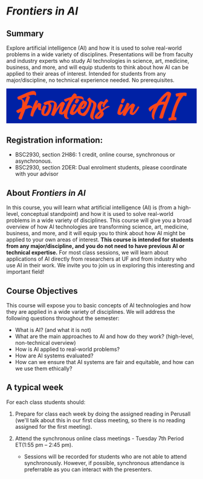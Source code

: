 # *Frontiers in AI*

## Summary
Explore artificial intelligence (AI) and how it is used to solve real-world problems in a wide variety of disciplines. Presentations will be from faculty and industry experts who study AI technologies in science, art, medicine, business, and more, and will equip students to think about how AI can be applied to their areas of interest. Intended for students from any major/discipline, no technical experience needed. No prerequisites.

![Frontiers in AI](images/frontiers_in_AI.png)


## Registration information:
* BSC2930, section 2H86: 1 credit, online course, synchronous or asynchronous.
* BSC2930, section 2DER: Dual enrolment students, please coordinate with your advisor

## About *Frontiers in AI*

In this course, you will learn what artificial intelligence (AI) is (from a high-level, conceptual standpoint) and how it is used to solve real-world problems in a wide variety of disciplines.  This course will give you a broad overview of how AI technologies are transforming science, art, medicine, business, and more, and it will equip you to think about how AI might be applied to your own areas of interest.  **This course is intended for students from any major/discipline, and you do not need to have previous AI or technical expertise.**  For most class sessions, we will learn about applications of AI directly from researchers at UF and from industry who use AI in their work.  We invite you to join us in exploring this interesting and important field!


## Course Objectives

This course will expose you to basic concepts of AI technologies and how they are applied in a wide variety of disciplines.  We will address the following questions throughout the semester:

* What is AI? (and what it is not)
* What are the main approaches to AI and how do they work? (high-level, non-technical overview)
* How is AI applied to real-world problems?
* How are AI systems evaluated?
* How can we ensure that AI systems are fair and equitable, and how can we use them ethically?


## A typical week

For each class students should:

1. Prepare for class each week by doing the assigned reading in Perusall (we'll talk about this in our first class meeting, so there is no reading assigned for the first meeting).

1. Attend the synchronous online class meetings - Tuesday 7th Period ET(1:55 pm – 2:45 pm).
   * Sessions will be recorded for students who are not able to attend synchronously. However, if possible, synchronous attendance is preferrable as you can interact with the presenters.

